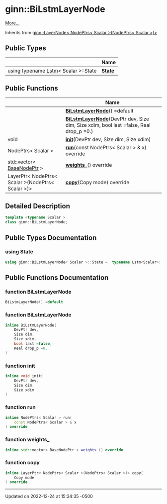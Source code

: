 # ginn::BiLstmLayerNode


 [More...](#detailed-description)

Inherits from [ginn::LayerNode< NodePtrs< Scalar >(NodePtrs< Scalar >)>](api/Classes/classginn_1_1_layer_node.md)

## Public Types

<span class="api-table">

|                | Name           |
| -------------- | -------------- |
| using typename [Lstm](api/Classes/classginn_1_1_lstm.md)< Scalar >::State | **[State](api/Classes/classginn_1_1_bi_lstm_layer_node.md#using-state)**  |


</span>

## Public Functions

<span class="api-table">

|                | Name           |
| -------------- | -------------- |
| | **[BiLstmLayerNode](api/Classes/classginn_1_1_bi_lstm_layer_node.md#function-bilstmlayernode)**() =default |
| | **[BiLstmLayerNode](api/Classes/classginn_1_1_bi_lstm_layer_node.md#function-bilstmlayernode)**(DevPtr dev, Size dim, Size xdim, bool last =false, Real drop_p =0.) |
| void | **[init](api/Classes/classginn_1_1_bi_lstm_layer_node.md#function-init)**(DevPtr dev, Size dim, Size xdim) |
| NodePtrs< Scalar > | **[run](api/Classes/classginn_1_1_bi_lstm_layer_node.md#function-run)**(const NodePtrs< Scalar > & x) override |
| std::vector< [BaseNodePtr](api/Classes/classginn_1_1_ptr.md) > | **[weights_](api/Classes/classginn_1_1_bi_lstm_layer_node.md#function-weights_)**() override |
| LayerPtr< NodePtrs< Scalar >(NodePtrs< Scalar >)> | **[copy](api/Classes/classginn_1_1_bi_lstm_layer_node.md#function-copy)**(Copy mode) override |


</span>

## Detailed Description

```cpp
template <typename Scalar >
class ginn::BiLstmLayerNode;
```

## Public Types Documentation

### using State

```cpp
using ginn::BiLstmLayerNode< Scalar >::State =  typename Lstm<Scalar>::State;
```


## Public Functions Documentation

### function BiLstmLayerNode

```cpp
BiLstmLayerNode() =default
```


### function BiLstmLayerNode

```cpp
inline BiLstmLayerNode(
    DevPtr dev,
    Size dim,
    Size xdim,
    bool last =false,
    Real drop_p =0.
)
```


### function init

```cpp
inline void init(
    DevPtr dev,
    Size dim,
    Size xdim
)
```


### function run

```cpp
inline NodePtrs< Scalar > run(
    const NodePtrs< Scalar > & x
) override
```


### function weights_

```cpp
inline std::vector< BaseNodePtr > weights_() override
```


### function copy

```cpp
inline LayerPtr< NodePtrs< Scalar >(NodePtrs< Scalar >)> copy(
    Copy mode
) override
```


-------------------------------

Updated on 2022-12-24 at 15:34:35 -0500